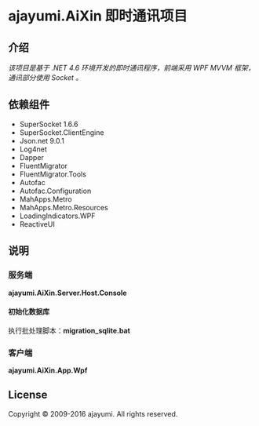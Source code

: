# ajayumi.AiXin 即时通讯项目

## 介绍

*该项目是基于 .NET 4.6 环境开发的即时通讯程序，前端采用 WPF MVVM 框架，通讯部分使用 Socket 。*

## 依赖组件
* SuperSocket 1.6.6
* SuperSocket.ClientEngine
* Json.net 9.0.1
* Log4net
* Dapper
* FluentMigrator
* FluentMigrator.Tools
* Autofac
* Autofac.Configuration
* MahApps.Metro
* MahApps.Metro.Resources
* LoadingIndicators.WPF
* ReactiveUI


## 说明
### 服务端
**ajayumi.AiXin.Server.Host.Console**

#### 初始化数据库
执行批处理脚本：**migration_sqlite.bat**
    
### 客户端
**ajayumi.AiXin.App.Wpf**


## License
Copyright &copy; 2009-2016 ajayumi. All rights reserved.

